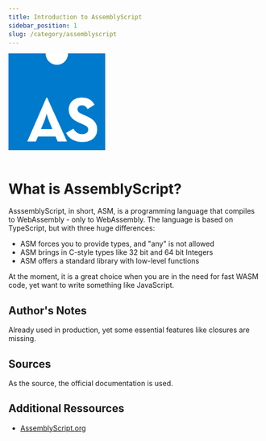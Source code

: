 ```yaml
---
title: Introduction to AssemblyScript
sidebar_position: 1
slug: /category/assemblyscript
---
```


<img src="https://raw.githubusercontent.com/AssemblyScript/assemblyscript/78b2d1afef01995c476b6fcb1647258053a0b193/media/icon.svg" alt="PureScript" width="192"/>

<br/>
<br/>

# What is AssemblyScript?

AsssemblyScript, in short, ASM, is a programming language that compiles to WebAssembly - only to WebAssembly.
The language is based on TypeScript, but with three huge differences:

-  ASM forces you to provide types, and "any" is not allowed
-  ASM brings in C-style types like 32 bit and 64 bit Integers
-  ASM offers a standard library with low-level functions

At the moment, it is a great choice when you are in the need for fast WASM code, yet want to write something like JavaScript.

## Author's Notes

Already used in production, yet some essential features like closures are missing.

## Sources

As the source, the official documentation is used.

## Additional Ressources

-  [AssemblyScript.org](https://www.assemblyscript.org/introduction.html)
